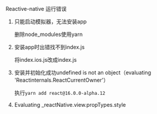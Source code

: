 Reactive-native 运行错误

1. 只能启动模拟器，无法安装app

   删除node_modules使用yarn

2. 安装app时出错找不到index.js

   将index.ios.js改成index.js

3. 安装并初始化成功undefined is not an object（evaluating 'Reactinternals.ReactCurrentOwner'）

   执行`yarn add react@16.0.0-alpha.12 `

4. Evaluating _reactNative.view.propTypes.style